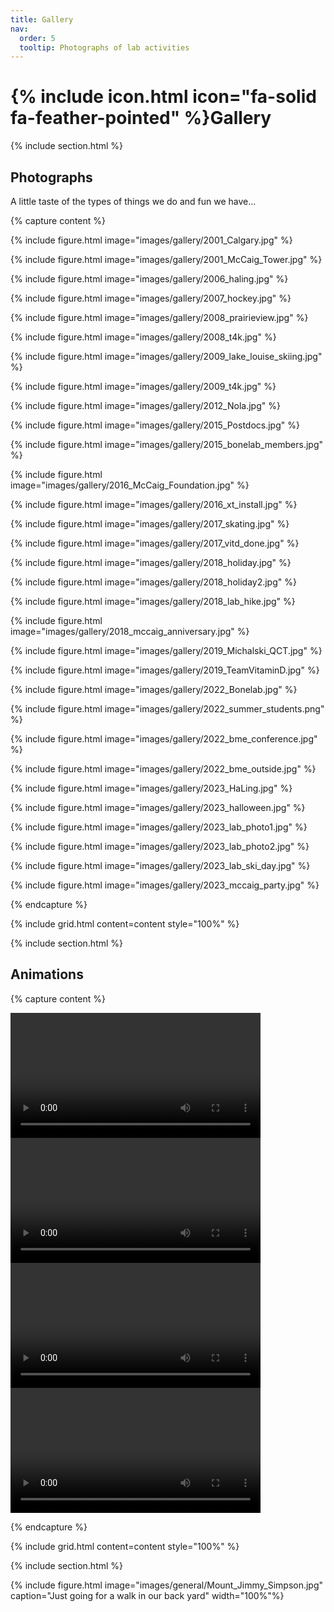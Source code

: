 ```yaml
---
title: Gallery
nav:
  order: 5
  tooltip: Photographs of lab activities
---
```


# {% include icon.html icon="fa-solid fa-feather-pointed" %}Gallery

{% include section.html %}

## Photographs

A little taste of the types of things we do and fun we have...

{% capture content %}

{% include figure.html image="images/gallery/2001_Calgary.jpg" %}

{% include figure.html image="images/gallery/2001_McCaig_Tower.jpg" %}

{% include figure.html image="images/gallery/2006_haling.jpg" %}

{% include figure.html image="images/gallery/2007_hockey.jpg" %}

{% include figure.html image="images/gallery/2008_prairieview.jpg" %}

{% include figure.html image="images/gallery/2008_t4k.jpg" %}

{% include figure.html image="images/gallery/2009_lake_louise_skiing.jpg" %}

{% include figure.html image="images/gallery/2009_t4k.jpg" %}

{% include figure.html image="images/gallery/2012_Nola.jpg" %}

{% include figure.html image="images/gallery/2015_Postdocs.jpg" %}

{% include figure.html image="images/gallery/2015_bonelab_members.jpg" %}

{% include figure.html image="images/gallery/2016_McCaig_Foundation.jpg" %}

{% include figure.html image="images/gallery/2016_xt_install.jpg" %}

{% include figure.html image="images/gallery/2017_skating.jpg" %}

{% include figure.html image="images/gallery/2017_vitd_done.jpg" %}

{% include figure.html image="images/gallery/2018_holiday.jpg" %}

{% include figure.html image="images/gallery/2018_holiday2.jpg" %}

{% include figure.html image="images/gallery/2018_lab_hike.jpg" %}

{% include figure.html image="images/gallery/2018_mccaig_anniversary.jpg" %}

{% include figure.html image="images/gallery/2019_Michalski_QCT.jpg" %}

{% include figure.html image="images/gallery/2019_TeamVitaminD.jpg" %}

{% include figure.html image="images/gallery/2022_Bonelab.jpg" %}

{% include figure.html image="images/gallery/2022_summer_students.png" %}

{% include figure.html image="images/gallery/2022_bme_conference.jpg" %}

{% include figure.html image="images/gallery/2022_bme_outside.jpg" %}

{% include figure.html image="images/gallery/2023_HaLing.jpg" %}

{% include figure.html image="images/gallery/2023_halloween.jpg" %}

{% include figure.html image="images/gallery/2023_lab_photo1.jpg" %}

{% include figure.html image="images/gallery/2023_lab_photo2.jpg" %}

{% include figure.html image="images/gallery/2023_lab_ski_day.jpg" %}

{% include figure.html image="images/gallery/2023_mccaig_party.jpg" %}

{% endcapture %}

{%
  include grid.html 
  content=content
  style="100%"
%}

{% include section.html %}

## Animations

{% capture content %}

<video controls="controls" autoplay="autoplay" loop="loop" width="400" name="KUB">
  <source src="/video/kub.mov">
</video>

<!-- autoplay="autoplay" -->
<!-- loop="loop" -->

<video controls="controls" autoplay="autoplay" loop="loop" width="400" name="Skeleton">
  <source src="/video/skeleton.mov">
</video>

<video controls="controls" autoplay="autoplay" loop="loop" width="400" name="Skeleton">
  <source src="/video/knee_rois.mov">
</video>

<video controls="controls" autoplay="autoplay" loop="loop" width="400" name="Skeleton">
  <source src="/video/knee_compartments.mov">
</video>

{% endcapture %}

{%
  include grid.html 
  content=content
  style="100%"
%}

{% include section.html %}

{% include figure.html image="images/general/Mount_Jimmy_Simpson.jpg" caption="Just going for a walk in our back yard" width="100%"%}
